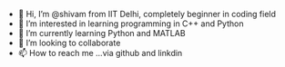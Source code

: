 - 👋 Hi, I’m @shivam from IIT Delhi, completely beginner in coding field
- 👀 I’m interested in learning programming in C++ and Python
- 🌱 I’m currently learning Python and MATLAB
- 💞️ I’m looking to collaborate 
- 📫 How to reach me ...via github and linkdin

<!---
shivIITDelhi/shivIITDelhi is a ✨ special ✨ repository because its `README.md` (this file) appears on your GitHub profile.
You can click the Preview link to take a look at your changes.
--->
